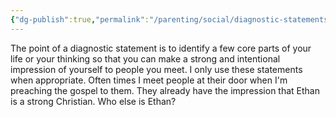 ```yaml
---
{"dg-publish":true,"permalink":"/parenting/social/diagnostic-statements/what-is-a-diagnostic-statement/","created":"","updated":""}
---
```



The point of a diagnostic statement is to identify a few core parts of your life or your thinking so that you can make a strong and intentional impression of yourself to people you meet. I only use these statements when appropriate. Often times I meet people at their door when I'm preaching the gospel to them. They already have the impression that Ethan is a strong Christian. Who else is Ethan?